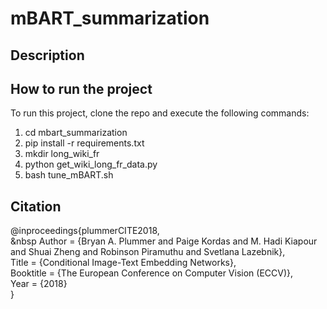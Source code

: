 # mBART_summarization

## Description




## How to run the project

To run this project, clone the repo and execute the following commands: 
1) cd mbart_summarization
2) pip install -r requirements.txt
3) mkdir long_wiki_fr 
4) python get_wiki_long_fr_data.py 
5) bash tune_mBART.sh


## Citation

@inproceedings{plummerCITE2018,<br/>
&nbsp Author = {Bryan A. Plummer and Paige Kordas and M. Hadi Kiapour and Shuai Zheng and Robinson Piramuthu and Svetlana Lazebnik},<br/>
  Title = {Conditional Image-Text Embedding Networks},<br/>
  Booktitle  = {The European Conference on Computer Vision (ECCV)},<br/>
  Year = {2018}<br/>
}

